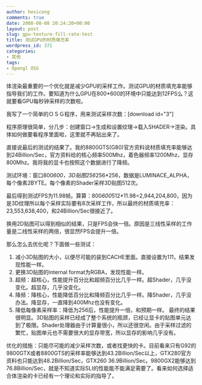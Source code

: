 ```yaml
---
author: hesicong
comments: true
date: 2008-08-08 20:24:20+00:00
layout: post
slug: gpu-texture-fill-rate-test
title: 测试GPU的材质填充率
wordpress_id: 371
categories:
- 其他
tags:
- Opengl OSG
---
```


体渲染最重要的一个优化就是减少GPU的采样工作。测试GPU的材质填充率能够指导我们的工作。要知道为什么GPU在800*600的环境中只能达到12FPS么？这就要看GPU每秒钟采样的次数啦。

我写了一个简单的ＯＳＧ程序，用来测试采样次数：[download id="3"]

程序原理很简单，分几步：创建窗口->生成和设置纹理->载入SHADER->渲染。具体如何做要看程序里面啦，这里就不再贴出来了。

直接说最后的测试的结果了。我的8800GTS(G80)官方资料说材质填充率能够达到24Billion/Sec，官方资料给的核心频率500Mhz，着色器频率1200Mhz，显存800Mhz。我将我的显卡也按照这个数据进行了降频。

测试环境：窗口800*600，3D贴图256*256*256，数据是LUMINACE_ALPHA，每个像素2BYTE。每个像素的Shader采样3D贴图512次。

最后得到测试FPS为11.98帧。算算：800*600*512*11.98=2,944,204,800，因为是3D纹理所以每个采样实际要有8次采样工作，所以最终的材质填充率：23,553,638,400，和24Billion/Sec很接近了。

换用2D贴图可以得到相似的结果，只是FPS会快一倍。原因是三线性采样的工作量是二线性采样的两倍，很显然FPS会提升一倍。

那么怎么去优化呢？下面做一些测试：
1. 减小3D贴图的大小，以便尽可能的装到CACHE里面。直接设置为1*1*1，结果发现性能一样。
2. 更换3D贴图的internal format为RGBA，发现性能一样。
3. 超频：超核心，性能提升百分比和超频百分比几乎一样。超Shader，几乎没变化。超显存，几乎没变化。
4. 降频：降核心，性能降低百分比和降频百分比几乎一样。降Shader，几乎没办法。降显存，一直降到400Mhz也没有变化。
5. 降低每像素采样率：降低为256后，性能提升一倍，和预期一样。
最终的结果很明显。3D贴图的采样已经成了整个系统的瓶颈，已经让显卡的贴图单元达到了极限。Shader处理器由于计算量很小，所以还很空闲。由于采样过滤的繁忙，贴图单元也不需要很大的显存带宽，所以显存的影响几乎没有。

优化的措施：只能尽可能的减少采样次数，或者找更快的卡。目前看来只有G92的9800GTX或者8800GTS的采样率能够达到43.2Billion/Sec以上，GTX280官方资料也只能达到48.2Billion/Sec，GTX260 36.9Billion/Sec。9800GX2能够达到76.8Billion/Sec，就是不知道实际SLI的性能能不能满足需要了。看来如何选择适合体渲染的卡已经有一个理论和实际的指导了。
